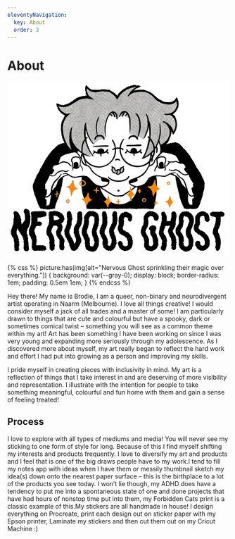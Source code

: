 ```yaml
---
eleventyNavigation:
  key: About
  order: 3
---
```

# About

![Nervous Ghost sprinkling their magic over everything.](../uploads/nervousghost-logo.webp)

{% css %}
picture:has(img[alt="Nervous Ghost sprinkling their magic over everything."]) {
  background: var(--gray-0);
  display: block;
  border-radius: 1em;
  padding: 0.5em 1em;
}
{% endcss %}

Hey there! My name is Brodie, I am a queer, non-binary and neurodivergent artist operating in Naarm (Melbourne). I love all things creative! I would consider myself a jack of all trades and a master of some! I am particularly drawn to things that are cute and colourful but have a spooky, dark or sometimes comical twist – something you will see as a common theme within my art! Art has been something I have been working on since I was very young and expanding more seriously through my adolescence. As I discovered more about myself, my art really began to reflect the hard work and effort I had put into growing as a person and improving my skills.

I pride myself in creating pieces with inclusivity in mind. My art is a reflection of things that I take interest in and are deserving of more visibility and representation. I illustrate with the intention for people to take something meaningful, colourful and fun home with them and gain a sense of feeling treated!

## Process

I love to explore with all types of mediums and media! You will never see my sticking to one form of style for long. Because of this I find myself shifting my interests and products frequently. I love to diversify my art and products and I feel that is one of the big draws people have to my work.I tend to fill my notes app with ideas when I have them or messily thumbnail sketch my idea(s) down onto the nearest paper surface – this is the birthplace to a lot of the products you see today. I won’t lie though, my ADHD does have a tendency to put me into a spontaneous state of one and done projects that have had hours of nonstop time put into them, my Forbidden Cats print is a classic example of this.My stickers are all handmade in house! I design everything on Procreate, print each design out on sticker paper with my Epson printer, Laminate my stickers and then cut them out on my Cricut Machine :)